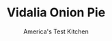 ---
layout: ../../layouts/MarkdownPostLayout.astro
title: Vidalia Onion Pie
author: America's Test Kitchen
pubDate: 2023-03-15
description: "A buttery-rich Ritz Cracker crust both elevates and simplifies this onion-laden pie."
image_url: https://res.cloudinary.com/hksqkdlah/image/upload/ar_1:1,c_fill,dpr_2.0,f_auto,fl_lossy.progressive.strip_profile,g_faces:auto,q_auto:low,w_344/SFS_VidaliaOnionPie_024_hf6xb8
tags: ["Main Courses","Southern","Vegetables","Vegetarian","Weeknight","Savory Pies & Tarts"]
calories: 2818
protein: 19
carbohydrates: 45
fats: 50
fiber: 2
ingredients: ["2 , large eggs","½ cup, half-and-half","½ teaspoon, hot sauce","½ teaspoon, pepper","35 , Ritz crackers","½ cup, all-purpose flour","½ teaspoon, table salt, divided","8 tablespoons, unsalted butter, melted, divided","4 cups thinly sliced, Vidalia onions (about 2 onions)","6 ounces, sharp cheddar cheese, shredded (1½ cups)","¼ cup, minced fresh chives"]
serves: 4
time: "1 hour"
instructions: ["Adjust oven rack to middle position and heat oven to 425 degrees. Whisk eggs, half-and-half, hot sauce, and pepper together in large bowl; set aside. Pulse crackers, flour, and ¼ teaspoon salt in food processor until coarsely ground, 8 to 10 pulses. Add 6 tablespoons melted butter and pulse until crumbs are evenly moistened, about 5 pulses. Transfer cracker mixture to 9-inch pie plate. Press crumbs into even layer on bottom and about 1¼ inches up sides of plate. Bake until crust is fragrant and beginning to brown, about 8 minutes.","Meanwhile, combine onions, remaining ¼ teaspoon salt, and remaining 2 tablespoons melted butter in 12-inch nonstick skillet. Cover and cook over medium-high heat, stirring occasionally, until onions are softened, about 8 minutes.","Stir onions into egg mixture. Stir in cheddar and chives. Transfer onion mixture to crust. Bake until set and center of pie registers 165 degrees, 14 to 17 minutes. Let cool for 5 minutes. Serve."]
nutrition: ["375 mg Potassium, K","428 mg Phosphorus, P","423 mg Calcium, Ca","3 mg Iron, Fe","43 mg Magnesium, Mg","790 mg Sodium, Na","2 mg Zinc, Zn","50 g Total lipid (fat)","2 mg Niacin","13 g Fatty acids, total monounsaturated","5 g Fatty acids, total polyunsaturated","10 mg Vitamin C, total ascorbic acid","1 µg Vitamin D (D2 + D3)","208 mg Cholesterol","27 g Fatty acids, total saturated","1 g Fatty acids, total trans","2 g Fiber, total dietary","39 µg Folic acid","75 µg Folate, food","12 g Sugars, total","25 µg Vitamin K (phylloquinone)","221 g Water","45 g Carbohydrate, by difference","105 µg Folate, DFE","19 g Protein","2 mg Vitamin E (alpha-tocopherol)","381 µg Vitamin A, RAE","704 kcal Energy","2818 calories"]
notes: "We like to serve this pie with a mixed green salad dressed in a tangy vinaigrette. You will need about one sleeve of Ritz Crackers."
---